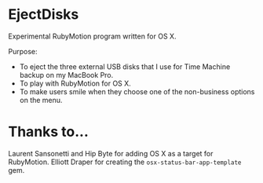 EjectDisks
===

Experimental RubyMotion program written for OS X.

Purpose: 

* To eject the three external USB disks that I use for Time Machine backup on my MacBook Pro.
* To play with RubyMotion for OS X.
* To make users smile when they choose one of the non-business options on the menu.

Thanks to...
==
Laurent Sansonetti and Hip Byte for adding OS X as a target for RubyMotion.
Elliott Draper for creating the `osx-status-bar-app-template` gem.




